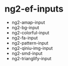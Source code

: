 # ng2-ef-inputs

- ng2-amap-input
- ng2-bg-input
- ng2-colorful-input
- ng2-fa-input
- ng2-pattern-input
- ng2-qiniu-img-input
- ng2-smd-input
- ng2-trianglify-input
